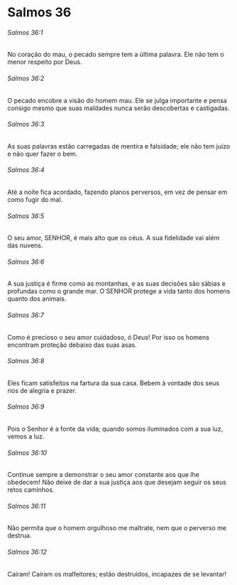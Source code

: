# Salmos 36

###### Salmos 36:1

No coração do mau, o pecado sempre tem a última palavra. Ele não tem o menor respeito por Deus.

###### Salmos 36:2

O pecado encobre a visão do homem mau. Ele se julga importante e pensa consigo mesmo que suas maldades nunca serão descobertas e castigadas.

###### Salmos 36:3

As suas palavras estão carregadas de mentira e falsidade; ele não tem juízo e não quer fazer o bem.

###### Salmos 36:4

Até a noite fica acordado, fazendo planos perversos, em vez de pensar em como fugir do mal.

###### Salmos 36:5

O seu amor, SENHOR, é mais alto que os céus. A sua fidelidade vai além das nuvens.

###### Salmos 36:6

A sua justiça é firme como as montanhas, e as suas decisões são sábias e profundas como o grande mar. O SENHOR protege a vida tanto dos homens quanto dos animais.

###### Salmos 36:7

Como é precioso o seu amor cuidadoso, ó Deus! Por isso os homens encontram proteção debaixo das suas asas.

###### Salmos 36:8

Eles ficam satisfeitos na fartura da sua casa. Bebem à vontade dos seus rios de alegria e prazer.

###### Salmos 36:9

Pois o Senhor é a fonte da vida; quando somos iluminados com a sua luz, vemos a luz.

###### Salmos 36:10

Continue sempre a demonstrar o seu amor constante aos que lhe obedecem! Não deixe de dar a sua justiça aos que desejam seguir os seus retos caminhos.

###### Salmos 36:11

Não permita que o homem orgulhoso me maltrate, nem que o perverso me destrua.

###### Salmos 36:12

Caíram! Caíram os malfeitores; estão destruídos, incapazes de se levantar!

